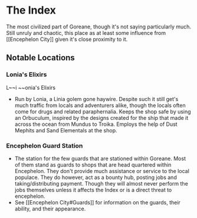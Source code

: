 # The Index
The most civilized part of Goreane, though it's not saying particularly much. Still unruly and chaotic, this place as at least some influence from [[Encephelon City]] given it's close proximity to it.

## Notable Locations
### Lonia's Elixirs
 L~~i ~~onia's Elixirs 
- Run by Lonia, a Linia golem gone haywire. Despite such it still get's much traffic from locals and adventurers alike, though the locals often come for drugs and related paraphernalia. Keeps the shop safe by using an Orbuculum, inspired by the designs created for the ship that made it across the ocean from Mundus to Troika. Employs the help of Dust Mephits and Sand Elementals at the shop.

### Encephelon Guard Station
- The station for the few guards that are stationed within Goreane. Most of them stand as guards to shops that are head quartered within Encephelon. They don't provide much assistance or service to the local populace. They do however, act as a bounty hub, posting jobs and taking/distributing payment. Though they will almost never perform the jobs themselves unless it affects the Index or is a direct threat to encephelon.
- See [[Encephelon City#Guards]] for information on the guards, their ability, and their appearance.